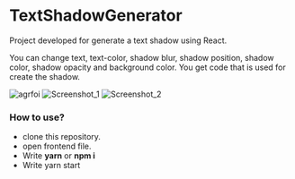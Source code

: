 # TextShadowGenerator

Project developed for generate a text shadow using React.

You can change text, text-color, shadow blur, shadow position, shadow color, shadow opacity and background color.
You get code that is used for create the shadow.

![agrfoi](https://user-images.githubusercontent.com/56945282/90200211-df71cc80-ddce-11ea-8522-0fb0f14d7dc9.gif)
![Screenshot_1](https://user-images.githubusercontent.com/56945282/90199307-45a92000-ddcc-11ea-997e-289d83c53d46.png)
![Screenshot_2](https://user-images.githubusercontent.com/56945282/90199877-d92f2080-ddcd-11ea-97d0-899349c1c70c.png)


### How to use?
* clone this repository.
* open frontend file.
* Write **yarn** or **npm i**
* Write yarn start
